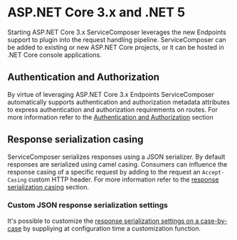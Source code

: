 # ASP.NET Core 3.x and .NET 5

Starting ASP.NET Core 3.x ServiceComposer leverages the new Endpoints support to plugin into the request handling pipeline.
ServiceComposer can be added to existing or new ASP.NET Core projects, or it can be hosted in .NET Core console applications.

## Authentication and Authorization

By virtue of leveraging ASP.NET Core 3.x Endpoints ServiceComposer automatically supports authentication and authorization metadata attributes to express authentication and authorization requirements on routes. For more information refer to the [Authentication and Authorization](authentication-authorization.source.md) section

## Response serialization casing

ServiceComposer serializes responses using a JSON serializer. By default responses are serialized using camel casing. Consumers can influence the response casing of a specific request by adding to the request an `Accept-Casing` custom HTTP header. For more information refer to the [response serialization casing](response-serialization-casing.source.md) section.

### Custom JSON response serialization settings

It's possible to customize the [response serialization settings on a case-by-case](custom-json-response-serialization-settings.source.md) by suppliying at configuration time a customization function.
